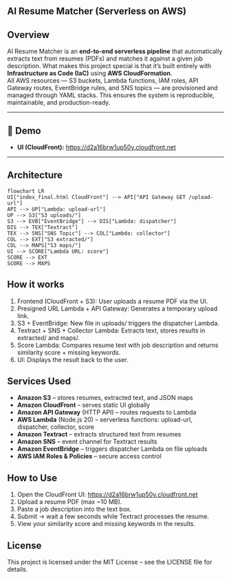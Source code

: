 ## AI Resume Matcher (Serverless on AWS)


## Overview

AI Resume Matcher is an **end-to-end serverless pipeline** that automatically extracts text from resumes (PDFs) and matches it against a given job description.
What makes this project special is that it’s built entirely with **Infrastructure as Code (IaC)** using **AWS CloudFormation**.  
All AWS resources — S3 buckets, Lambda functions, IAM roles, API Gateway routes, EventBridge rules, and SNS topics — are provisioned and managed through YAML stacks. This ensures the system is reproducible, maintainable, and production-ready.

---

## 🚀 Demo
- **UI (CloudFront):** https://d2a16brw1up50y.cloudfront.net

---

## Architecture

```mermaid
flowchart LR
UI["index_final.html CloudFront"] --> API["API Gateway GET /upload-url"]
API --> UP["Lambda: upload-url"]
UP --> S3["S3 uploads/"]
S3 --> EVB["EventBridge"] --> DIS["Lambda: dispatcher"]
DIS --> TEX["Textract"]
TEX --> SNS["SNS Topic"] --> COL["Lambda: collector"]
COL --> EXT["S3 extracted/"]
COL --> MAPS["S3 maps/"]
UI --> SCORE["Lambda URL: score"]
SCORE --> EXT
SCORE --> MAPS
```

## How it works

1. Frontend (CloudFront + S3): User uploads a resume PDF via the UI.
2. Presigned URL Lambda + API Gateway: Generates a temporary upload link.
3. S3 + EventBridge: New file in uploads/ triggers the dispatcher Lambda.
4. Textract + SNS + Collector Lambda: Extracts text, stores results in extracted/ and maps/.
5. Score Lambda: Compares resume text with job description and returns similarity score + missing keywords.
6. UI: Displays the result back to the user.

## Services Used

- **Amazon S3** – stores resumes, extracted text, and JSON maps
- **Amazon CloudFront** – serves static UI globally
- **Amazon API Gateway** (HTTP API) – routes requests to Lambda
- **AWS Lambda** (Node.js 20) – serverless functions: upload-url, dispatcher, collector, score
- **Amazon Textract** – extracts structured text from resumes
- **Amazon SNS** – event channel for Textract results
- **Amazon EventBridge** – triggers dispatcher Lambda on file uploads
- **AWS IAM Roles & Policies** – secure access control

## How to Use

1. Open the CloudFront UI: https://d2a16brw1up50y.cloudfront.net
2. Upload a resume PDF (max ~10 MB).
3. Paste a job description into the text box.
4. Submit → wait a few seconds while Textract processes the resume.
5. View your similarity score and missing keywords in the results.

## License
This project is licensed under the MIT License – see the LICENSE file for details.
